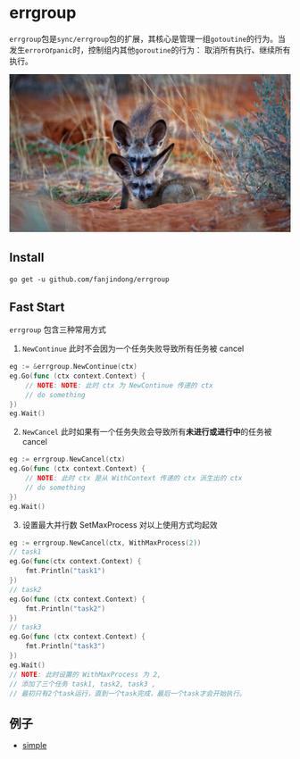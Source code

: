 # errgroup

`errgroup`包是`sync/errgroup`包的扩展，其核心是管理一组`gotoutine`的行为。当发生`error`or`panic`时，控制组内其他`goroutine`的行为： 取消所有执行、继续所有执行。

![image](./images/BatEaredFox_EN-AU12936466242_1920x1080.jpg)

## Install

`go get -u github.com/fanjindong/errgroup`

## Fast Start

`errgroup` 包含三种常用方式

1. `NewContinue` 此时不会因为一个任务失败导致所有任务被 cancel

```go
eg := &errgroup.NewContinue(ctx)
eg.Go(func (ctx context.Context) {
    // NOTE: NOTE: 此时 ctx 为 NewContinue 传递的 ctx
    // do something
})
eg.Wait()
```

2. `NewCancel` 此时如果有一个任务失败会导致所有**未进行或进行中**的任务被 cancel

```go
eg := errgroup.NewCancel(ctx)
eg.Go(func (ctx context.Context) {
    // NOTE: 此时 ctx 是从 WithContext 传递的 ctx 派生出的 ctx
    // do something
})
eg.Wait()
```

3. 设置最大并行数 SetMaxProcess 对以上使用方式均起效

```go
eg := errgroup.NewCancel(ctx, WithMaxProcess(2))
// task1
eg.Go(func(ctx context.Context) {
    fmt.Println("task1")
})
// task2
eg.Go(func (ctx context.Context) {
    fmt.Println("task2")
})
// task3
eg.Go(func (ctx context.Context) {
    fmt.Println("task3")
})
eg.Wait()
// NOTE: 此时设置的 WithMaxProcess 为 2, 
// 添加了三个任务 task1, task2, task3 ,
// 最初只有2个task运行，直到一个task完成，最后一个task才会开始执行。
```

## 例子

- [simple](./example/simple.go)